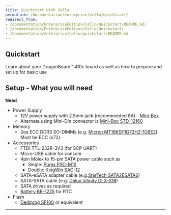 ```yaml
---
title: Quickstart with Cello
permalink: /documentation/enterprise/cello/quickstart/
redirect_from:
- /documentation/EnterpriseEdition/Cello/Quickstart/README.md/
- /documentation/EnterpriseEdition/Cello/Quickstart/
- /documentation/enterprise/cello/quickstart/README.md
---
```

## Quickstart

Learn about your DragonBoard™ 410c board as well as how to prepare and set up for basic use

## Setup - What you will need

**Need**

- Power Supply
   - 12V power supply with 2.5mm jack (recommended 8A) - [Mini-Box](http://www.mini-box.com/80w-AC-DC-Power-Adapter-12v-6-6A)
   - Alternate using Mini-Din connector is [Mini-Box STD-12160](http://www.mini-box.com/12v-16A-AC-DC-Power-Adapter)
- Memory
   - 2ea ECC DDR3 SO-DIMMs (e.g. [Micron MT18KSF1G72HZ-1G6E2](https://www.micron.com/parts/modules/ddr3-sdram/mt18ksf1g72hz-1g6)). Must be ECC (x72)
- Accessories
   - FTDI TTL-232R-3V3 (for SCP UART)
   - Micro-USB cable for console
   - 4pin Molex to 15-pin SATA power cable such as
      - Single: [Purex PXC-M1S](http://www.microcenter.com/product/403823/4-pin_Molex_(Male)_to_15-pin_SATA_Power_Cable_6)
      - Double: [KingWin SAC-12](http://www.microcenter.com/product/409249/8_Molex_4-Pin_Male_to_Dual_15-Pin_SATA_Power_Cable)
   - SATA-eSATA adapter cable (e.g.[StarTech SATA2ESATA6](https://www.startech.com/Cables/Drive/eSATA/6foot-Shielded-eSATA-to-SATA-Cable~SATA2ESATA6))
   - SATA-SATA cable (e.g. [Delux Infinity DLX-S18](http://www.microcenter.com/product/388739/18_SATA_III_Cable))
   - SATA drives as required
   - [Battery BR-1225](http://www.digikey.com/product-detail/en/panasonic-bsg/BR-1225/P183-ND/31915) for RTC
- Flash
   - [Dediprog SF100](http://www.dediprog.com/pd/spi-flash-solution/SF100) or equivalent

***
